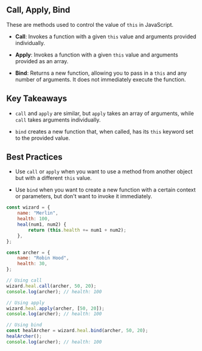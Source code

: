 ## Call, Apply, Bind

These are methods used to control the value of `this` in JavaScript.

-   **Call**: Invokes a function with a given `this` value and arguments provided individually.

-   **Apply**: Invokes a function with a given `this` value and arguments provided as an array.

-   **Bind**: Returns a new function, allowing you to pass in a `this` and any number of arguments. It does not immediately execute the function.

## Key Takeaways

-   `call` and `apply` are similar, but `apply` takes an array of arguments, while `call` takes arguments individually.

-   `bind` creates a new function that, when called, has its `this` keyword set to the provided value.

## Best Practices

-   Use `call` or `apply` when you want to use a method from another object but with a different `this` value.

-   Use `bind` when you want to create a new function with a certain context or parameters, but don't want to invoke it immediately.

```js
const wizard = {
	name: "Merlin",
	health: 100,
	heal(num1, num2) {
		return (this.health += num1 + num2);
	},
};

const archer = {
	name: "Robin Hood",
	health: 30,
};

// Using call
wizard.heal.call(archer, 50, 20);
console.log(archer); // health: 100

// Using apply
wizard.heal.apply(archer, [50, 20]);
console.log(archer); // health: 100

// Using bind
const healArcher = wizard.heal.bind(archer, 50, 20);
healArcher();
console.log(archer); // health: 100
```
